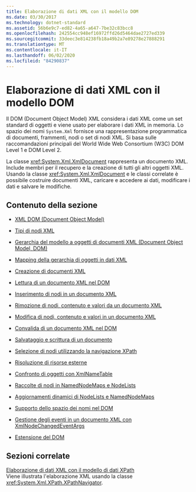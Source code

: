```yaml
---
title: Elaborazione di dati XML con il modello DOM
ms.date: 03/30/2017
ms.technology: dotnet-standard
ms.assetid: 56b6e9c7-ed82-4a65-a647-7be32c83bcc8
ms.openlocfilehash: 242554cc948ef16972ffd26d5464dae2727ed339
ms.sourcegitcommit: 33deec3e814238fb18a49b2a7e89278e27888291
ms.translationtype: MT
ms.contentlocale: it-IT
ms.lasthandoff: 06/02/2020
ms.locfileid: "84290837"
---
```

# <a name="process-xml-data-using-the-dom-model"></a>Elaborazione di dati XML con il modello DOM
Il DOM (Document Object Model) XML considera i dati XML come un set standard di oggetti e viene usato per elaborare i dati XML in memoria. Lo spazio dei nomi `System.Xml` fornisce una rappresentazione programmatica di documenti, frammenti, nodi o set di nodi XML. Si basa sulle raccomandazioni principali del World Wide Web Consortium (W3C) DOM Level 1 e DOM Level 2.  
  
 La classe <xref:System.Xml.XmlDocument> rappresenta un documento XML. Include membri per il recupero e la creazione di tutti gli altri oggetti XML. Usando la classe <xref:System.Xml.XmlDocument> e le classi correlate è possibile costruire documenti XML, caricare e accedere ai dati, modificare i dati e salvare le modifiche.  
  
## <a name="in-this-section"></a>Contenuto della sezione  
  
- [XML DOM (Document Object Model)](xml-document-object-model-dom.md)  
  
- [Tipi di nodi XML](types-of-xml-nodes.md)  
  
- [Gerarchia del modello a oggetti di documenti XML (Document Object Model, DOM)](xml-document-object-model-dom-hierarchy.md)  
  
- [Mapping della gerarchia di oggetti in dati XML](mapping-the-object-hierarchy-to-xml-data.md)  
  
- [Creazione di documenti XML](xml-document-creation.md)  
  
- [Lettura di un documento XML nel DOM](reading-an-xml-document-into-the-dom.md)  
  
- [Inserimento di nodi in un documento XML](inserting-nodes-into-an-xml-document.md)  
  
- [Rimozione di nodi, contenuto e valori da un documento XML](removing-nodes-content-and-values-from-an-xml-document.md)  
  
- [Modifica di nodi, contenuto e valori in un documento XML](modifying-nodes-content-and-values-in-an-xml-document.md)  
  
- [Convalida di un documento XML nel DOM](validating-an-xml-document-in-the-dom.md)  
  
- [Salvataggio e scrittura di un documento](saving-and-writing-a-document.md)  
  
- [Selezione di nodi utilizzando la navigazione XPath](select-nodes-using-xpath-navigation.md)  
  
- [Risoluzione di risorse esterne](resolving-external-resources.md)  
  
- [Confronto di oggetti con XmlNameTable](object-comparison-using-xmlnametable.md)  
  
- [Raccolte di nodi in NamedNodeMaps e NodeLists](node-collections-in-namednodemaps-and-nodelists.md)  
  
- [Aggiornamenti dinamici di NodeLists e NamedNodeMaps](dynamic-updates-to-nodelists-and-namednodemaps.md)  
  
- [Supporto dello spazio dei nomi nel DOM](namespace-support-in-the-dom.md)  
  
- [Gestione degli eventi in un documento XML con XmlNodeChangedEventArgs](event-handling-in-an-xml-document-using-the-xmlnodechangedeventargs.md)  
  
- [Estensione del DOM](extending-the-dom.md)  
  
## <a name="related-sections"></a>Sezioni correlate  
 [Elaborazione di dati XML con il modello di dati XPath](process-xml-data-using-the-xpath-data-model.md)  
 Viene illustrata l'elaborazione XML usando la classe <xref:System.Xml.XPath.XPathNavigator>.
